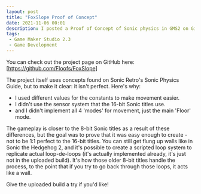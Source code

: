 ```yaml
---
layout: post
title: "FoxSlope Proof of Concept"
date: 2021-11-06 00:01
description: I posted a Proof of Concept of Sonic physics in GMS2 on GitHub.
tags:
 - Game Maker Studio 2.3
 - Game Development
---
```


You can check out the project page on GitHub here: [https://github.com/Floofs/FoxSlope]

The project itself uses concepts found on Sonic Retro's Sonic Physics Guide, but to make it clear: it isn't perfect.
Here's why:
- I used different values for the constants to make movement easier.
- I didn't use the sensor system that the 16-bit Sonic titles use.
- and I didn't implement all 4 'modes' for movement, just the main 'Floor' mode.

The gameplay is closer to the 8-bit Sonic titles as a result of these differences, but the goal was to prove that it was easy enough to create - not to be 1:1 perfect to the 16-bit titles. You can still get flung up walls like in Sonic the Hedgehog 2, and it's possible to create a scripted loop system to replicate actual loop-de-loops (it's actually implemented already, it's just not in the uploaded build). It's how those older 8-bit titles handle the process, to the point that if you try to go back through those loops, it acts like a wall.

Give the uploaded build a try if you'd like!

[https://github.com/Floofs/FoxSlope]: https://github.com/Floofs/FoxSlope